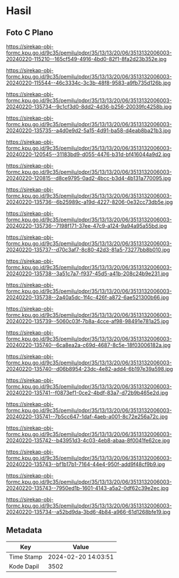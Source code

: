 # Hasil

## Foto C Plano

https://sirekap-obj-formc.kpu.go.id/9c35/pemilu/pdpr/35/13/13/20/06/3513132006003-20240220-115210--165cf549-4916-4bd0-82f1-8fa2d23b352e.jpg

https://sirekap-obj-formc.kpu.go.id/9c35/pemilu/pdpr/35/13/13/20/06/3513132006003-20240220-115544--46c3334c-3c3b-48f8-9583-a9fb735d126b.jpg

https://sirekap-obj-formc.kpu.go.id/9c35/pemilu/pdpr/35/13/13/20/06/3513132006003-20240220-135734--9c1cf3d0-8dd2-4d36-b256-20039fc4258b.jpg

https://sirekap-obj-formc.kpu.go.id/9c35/pemilu/pdpr/35/13/13/20/06/3513132006003-20240220-135735--a4d0e9d2-5a15-4d91-ba58-d4eab8ba21b3.jpg

https://sirekap-obj-formc.kpu.go.id/9c35/pemilu/pdpr/35/13/13/20/06/3513132006003-20240220-120545--31183bd9-d055-4476-b31d-bf416044a9d2.jpg

https://sirekap-obj-formc.kpu.go.id/9c35/pemilu/pdpr/35/13/13/20/06/3513132006003-20240220-120815--d8ce9795-0ad2-4bcc-b3d4-4b131a770095.jpg

https://sirekap-obj-formc.kpu.go.id/9c35/pemilu/pdpr/35/13/13/20/06/3513132006003-20240220-135736--6b25989c-a19d-4227-8206-0e32cc73db5e.jpg

https://sirekap-obj-formc.kpu.go.id/9c35/pemilu/pdpr/35/13/13/20/06/3513132006003-20240220-135736--7198f171-37ee-47c9-a124-9a94a95a55bd.jpg

https://sirekap-obj-formc.kpu.go.id/9c35/pemilu/pdpr/35/13/13/20/06/3513132006003-20240220-135737--d70c3af7-8c80-42d3-81a5-73277bb8b010.jpg

https://sirekap-obj-formc.kpu.go.id/9c35/pemilu/pdpr/35/13/13/20/06/3513132006003-20240220-135738--3a51c7a7-f937-45d5-a41b-208c24b9e231.jpg

https://sirekap-obj-formc.kpu.go.id/9c35/pemilu/pdpr/35/13/13/20/06/3513132006003-20240220-135738--2a40a5dc-1f4c-426f-a872-6ae521300b66.jpg

https://sirekap-obj-formc.kpu.go.id/9c35/pemilu/pdpr/35/13/13/20/06/3513132006003-20240220-135739--5060c03f-7b8a-4cce-af98-98491e781a25.jpg

https://sirekap-obj-formc.kpu.go.id/9c35/pemilu/pdpr/35/13/13/20/06/3513132006003-20240220-135740--6ca8ea2a-c69d-4687-8c5e-18f03006182a.jpg

https://sirekap-obj-formc.kpu.go.id/9c35/pemilu/pdpr/35/13/13/20/06/3513132006003-20240220-135740--d06b8954-23dc-4e82-add4-6b197e39a598.jpg

https://sirekap-obj-formc.kpu.go.id/9c35/pemilu/pdpr/35/13/13/20/06/3513132006003-20240220-135741--f0873ef1-0ce2-4bdf-83a7-d72b9b465e2d.jpg

https://sirekap-obj-formc.kpu.go.id/9c35/pemilu/pdpr/35/13/13/20/06/3513132006003-20240220-135741--7b5cc647-1daf-4aeb-a001-8c72e256a72c.jpg

https://sirekap-obj-formc.kpu.go.id/9c35/pemilu/pdpr/35/13/13/20/06/3513132006003-20240220-135742--b43951d3-4c03-4eb8-abaa-8f0041fe62ce.jpg

https://sirekap-obj-formc.kpu.go.id/9c35/pemilu/pdpr/35/13/13/20/06/3513132006003-20240220-135743--bf1b17b1-7164-44e4-950f-add9f48cf9b9.jpg

https://sirekap-obj-formc.kpu.go.id/9c35/pemilu/pdpr/35/13/13/20/06/3513132006003-20240220-135743--7950ed1b-1601-4143-a5a2-0df62c39e2ec.jpg

https://sirekap-obj-formc.kpu.go.id/9c35/pemilu/pdpr/35/13/13/20/06/3513132006003-20240220-135734--a52bd9da-3bd6-4b84-a966-61d1268bfe19.jpg


## Metadata

| Key        | Value               |
| ---------- | ------------------- |
| Time Stamp | 2024-02-20 14:03:51 |
| Kode Dapil | 3502                |



